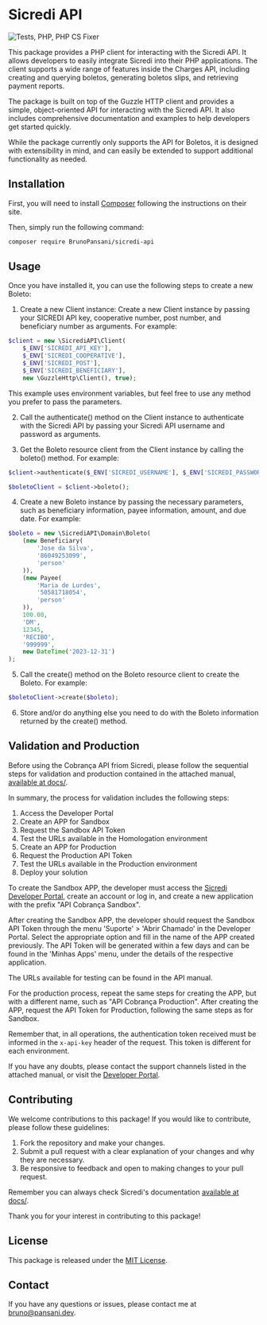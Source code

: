 # Sicredi API

![Tests, PHP, PHP CS Fixer](https://github.com/BrunoPansani/sicredi-api/actions/workflows/ci.yml/badge.svg)

This package provides a PHP client for interacting with the Sicredi API. It allows developers to easily integrate Sicredi into their PHP applications. The client supports a wide range of features inside the Charges API, including creating and querying boletos, generating boletos slips, and retrieving payment reports.

The package is built on top of the Guzzle HTTP client and provides a simple, object-oriented API for interacting with the Sicredi API. It also includes comprehensive documentation and examples to help developers get started quickly.

While the package currently only supports the API for Boletos, it is designed with extensibility in mind, and can easily be extended to support additional functionality as needed.


## Installation

First, you will need to install [Composer](http://getcomposer.org/) following the instructions on their site.

Then, simply run the following command:

```sh
composer require BrunoPansani/sicredi-api
```

## Usage

Once you have installed it, you can use the following steps to create a new Boleto:

1. Create a new Client instance: Create a new Client instance by passing your SICREDI API key, cooperative number, post number, and beneficiary number as arguments. For example:

```php
$client = new \SicrediAPI\Client(
    $_ENV['SICREDI_API_KEY'],
    $_ENV['SICREDI_COOPERATIVE'],
    $_ENV['SICREDI_POST'],
    $_ENV['SICREDI_BENEFICIARY'],
    new \GuzzleHttp\Client(), true);
```
This example uses environment variables, but feel free to use any method you prefer to pass the parameters.

2. Call the authenticate() method on the Client instance to authenticate with the Sicredi API by passing your Sicredi API username and password as arguments.

3. Get the Boleto resource client from the Client instance by calling the boleto() method. For example:

```php
$client->authenticate($_ENV['SICREDI_USERNAME'], $_ENV['SICREDI_PASSWORD']);

$boletoClient = $client->boleto();
```

4. Create a new Boleto instance by passing the necessary parameters, such as beneficiary information, payee information, amount, and due date. For example:

```php
$boleto = new \SicrediAPI\Domain\Boleto(
    (new Beneficiary(
        'Jose da Silva',
        '86049253099',
        'person'
    )),
    (new Payee(
        'Maria de Lurdes',
        '50581718054',
        'person'
    )),
    100.00,
    'DM',
    12345,
    'RECIBO',
    '999999',
    new DateTime('2023-12-31')
);
```

5. Call the create() method on the Boleto resource client to create the Boleto. For example:

```php
$boletoClient->create($boleto);
```

6. Store and/or do anything else you need to do with the Boleto information returned by the create() method.

## Validation and Production


Before using the Cobrança API friom Sicredi, please follow the sequential steps for validation and production contained in the attached manual, [available at docs/](https://github.com/BrunoPansani/sicredi-api/tree/main/docs).

In summary, the process for validation includes the following steps:

1. Access the Developer Portal
2. Create an APP for Sandbox
3. Request the Sandbox API Token
4. Test the URLs available in the Homologation environment
5. Create an APP for Production
6. Request the Production API Token
7. Test the URLs available in the Production environment
8. Deploy your solution

To create the Sandbox APP, the developer must access the [Sicredi Developer Portal](https://developer.sicredi.com.br/), create an account or log in, and create a new application with the prefix "API Cobrança <Cooperative> <Beneficiary Code> Sandbox".

After creating the Sandbox APP, the developer should request the Sandbox API Token through the menu 'Suporte' > 'Abrir Chamado' in the Developer Portal. Select the appropriate option and fill in the name of the APP created previously. The API Token will be generated within a few days and can be found in the 'Minhas Apps' menu, under the details of the respective application.

The URLs available for testing can be found in the API manual.

For the production process, repeat the same steps for creating the APP, but with a different name, such as "API Cobrança <Cooperative> <Beneficiary Code> Production". After creating the APP, request the API Token for Production, following the same steps as for Sandbox.

Remember that, in all operations, the authentication token received must be informed in the `x-api-key` header of the request. This token is different for each environment.

If you have any doubts, please contact the support channels listed in the attached manual, or visit the [Developer Portal](https://developer.sicredi.com.br/).

## Contributing

We welcome contributions to this package! If you would like to contribute, please follow these guidelines:

1. Fork the repository and make your changes.
2. Submit a pull request with a clear explanation of your changes and why they are necessary.
3. Be responsive to feedback and open to making changes to your pull request.

Remember you can always check Sicredi's documentation [available at docs/](https://github.com/BrunoPansani/sicredi-api/tree/main/docs).

Thank you for your interest in contributing to this package!

## License
This package is released under the [MIT License](https://github.com/BrunoPansani/sicredi-api/tree/main/LICENSE).

## Contact
If you have any questions or issues, please contact me at bruno@pansani.dev.
